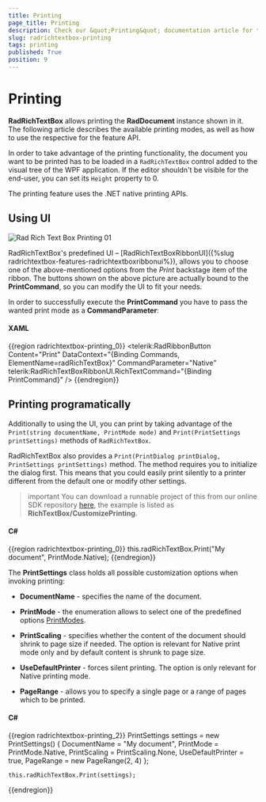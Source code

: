 ```yaml
---
title: Printing
page_title: Printing
description: Check our &quot;Printing&quot; documentation article for the RadRichTextBox {{ site.framework_name }} control.
slug: radrichtextbox-printing
tags: printing
published: True
position: 9
---
```


# Printing

__RadRichTextBox__ allows printing the __RadDocument__ instance shown in it. The following article describes the available printing modes, as well as how to use the respective for the feature API.      

In order to take advantage of the printing functionality, the document you want to be printed has to be loaded in a `RadRichTextBox` control added to the visual tree of the WPF application. If the editor shouldn't be visible for the end-user, you can set its `Height` property to 0.

The printing feature uses the .NET native printing APIs. 

## Using UI

![Rad Rich Text Box Printing 01](images/RadRichTextBox_Printing_01.png)

RadRichTextBox's predefined UI – [RadRichTextBoxRibbonUI]({%slug radrichtextbox-features-radrichtextboxribbonui%}), allows you to choose one of the above-mentioned options from the *Print* backstage item of the ribbon. The buttons shown on the above picture are actually bound to the __PrintCommand__, so you can modify the UI to fit your needs.        

In order to successfully execute the __PrintCommand__ you have to pass the wanted print mode as a __CommandParameter__:        

#### __XAML__  
{{region radrichtextbox-printing_0}}
    <telerik:RadRibbonButton Content="Print" DataContext="{Binding Commands, ElementName=radRichTextBox}" 
	  CommandParameter="Native" telerik:RadRichTextBoxRibbonUI.RichTextCommand="{Binding PrintCommand}" />
{{endregion}}

## Printing programatically

Additionally to using the UI, you can print by taking advantage of the `Print(string documentName, PrintMode mode)` and `Print(PrintSettings printSettings)` methods of `RadRichTextBox`.

RadRichTextBox also provides a `Print(PrintDialog printDialog, PrintSettings printSettings)` method. The method requires you to initialize the dialog first. This means that you could easily print silently to a printer different from the default one or modify other settings.          

>important You can download a runnable project of this from our online SDK repository [here](https://github.com/telerik/xaml-sdk/tree/master/), the example is listed as __RichTextBox/CustomizePrinting__.

#### __C#__  
{{region radrichtextbox-printing_0}}
    this.radRichTextBox.Print("My document", PrintMode.Native);
{{endregion}}

The __PrintSettings__ class holds all possible customization options when invoking printing:

* __DocumentName__ - specifies the name of the document.              

* __PrintMode__ - the enumeration allows to select one of the predefined options [PrintModes](#printmodes).              

* __PrintScaling__ - specifies whether the content of the document should shrink to page size if needed. The option is relevant for Native print mode only and by default content is shrunk to page size.              

* __UseDefaultPrinter__ - forces silent printing. The option is only relevant for Native printing mode.              

* __PageRange__ - allows you to specify a single page or a range of pages which to be printed.

#### __C#__  
{{region radrichtextbox-printing_2}}
    PrintSettings settings = new PrintSettings()
    {
        DocumentName = "My document",
        PrintMode = PrintMode.Native,
        PrintScaling = PrintScaling.None,
        UseDefaultPrinter = true,
        PageRange = new PageRange(2, 4)
    };

    this.radRichTextBox.Print(settings);
{{endregion}}
